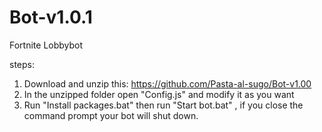 # Bot-v1.0.1
Fortnite Lobbybot

steps:
1) Download and unzip this: https://github.com/Pasta-al-sugo/Bot-v1.00
2) In the unzipped folder open "Config.js" and modify it as you want 
3) Run "Install packages.bat" then run "Start bot.bat" , if you close the command prompt your bot will shut down.
